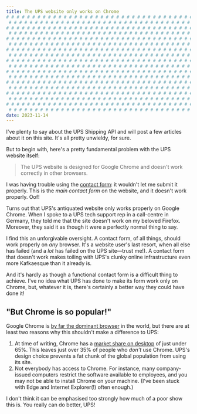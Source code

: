 ```yaml
---
title: The UPS website only works on Chrome
# # # # # # # # # # # # # # # # # # # # # # # # # # # # # # # # # # # # # # # #
 # # # # # # # # # # # # # # # # # # # # # # # # # # # # # # # # # # # # # # # #
# # # # # # # # # # # # # # # # # # # # # # # # # # # # # # # # # # # # # # # #
 # # # # # # # # # # # # # # # # # # # # # # # # # # # # # # # # # # # # # # # #
# # # # # # # # # # # # # # # # # # # # # # # # # # # # # # # # # # # # # # # #
 # # # # # # # # # # # # # # # # # # # # # # # # # # # # # # # # # # # # # # # #
# # # # # # # # # # # # # # # # # # # # # # # # # # # # # # # # # # # # # # # #
 # # # # # # # # # # # # # # # # # # # # # # # # # # # # # # # # # # # # # # # #
# # # # # # # # # # # # # # # # # # # # # # # # # # # # # # # # # # # # # # # #
 # # # # # # # # # # # # # # # # # # # # # # # # # # # # # # # # # # # # # # # #
# # # # # # # # # # # # # # # # # # # # # # # # # # # # # # # # # # # # # # # #
 # # # # # # # # # # # # # # # # # # # # # # # # # # # # # # # # # # # # # # # #
# # # # # # # # # # # # # # # # # # # # # # # # # # # # # # # # # # # # # # # #
 # # # # # # # # # # # # # # # # # # # # # # # # # # # # # # # # # # # # # # # #
# # # # # # # # # # # # # # # # # # # # # # # # # # # # # # # # # # # # # # # #
 # # # # # # # # # # # # # # # # # # # # # # # # # # # # # # # # # # # # # # # #
# # # # # # # # # # # # # # # # # # # # # # # # # # # # # # # # # # # # # # # #
 # # # # # # # # # # # # # # # # # # # # # # # # # # # # # # # # # # # # # # # #
date: 2023-11-14
---
```


I've plenty to say about the UPS Shipping API and will post a few articles about it on this site. It's all pretty unwieldy, for sure.

But to begin with, here's a pretty fundamental problem with the UPS website itself:

> The UPS website is designed for Google Chrome and doesn't work correctly in other browsers.

I was having trouble using the [contact form](https://www.ups.com/upsemail/input?loc=en_GB): it wouldn't let me submit it properly. This is the _main contact form_ on the website, and it doesn't work properly. Oof!

Turns out that UPS's antiquated website only works properly on Google Chrome. When I spoke to a UPS tech support rep in a call-centre in Germany, they told me that the site doesn't work on my beloved Firefox. Moreover, they said it as though it were a perfectly normal thing to say.

I find this an unforgivable oversight. A contact form, of all things, should work properly on _any_ browser. It's a website user's last resort, when all else has failed (and a _lot_ has failed on the UPS site&mdash;trust me!). A contact form that doesn't work makes toiling with UPS's clunky online infrastructure even more Kafkaesque than it already is.

And it's hardly as though a functional contact form is a difficult thing to achieve. I've no idea what UPS has done to make its form work only on Chrome, but, whatever it is, there's certainly a better way they could have done it!

## "But Chrome is so popular!"

Google Chrome is [by far the dominant browser](https://gs.statcounter.com/) in the world, but there are at least two reasons why this shouldn't make a difference to UPS:

1. At time of writing, Chrome has a [market share on desktop](https://gs.statcounter.com/browser-market-share/desktop/worldwide) of just under 65%. This leaves just over 35% of people who _don't_ use Chrome. UPS's design choice prevents a fat chunk of the global population from using its site.
2. Not everybody has access to Chrome. For instance, many company-issued computers restrict the software available to employees, and you may not be able to install Chrome on your machine. (I've been stuck with Edge and Internet Explorer(!) often enough.)

I don't think it can be emphasised too strongly how much of a poor show this is. You really can do better, UPS!
